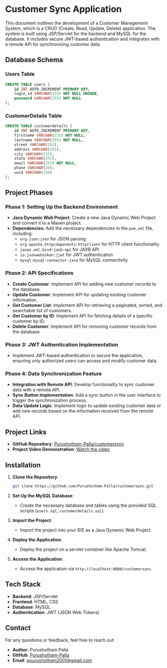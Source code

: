 # Customer Sync Application

This document outlines the development of a Customer Management System, which is a CRUD (Create, Read, Update, Delete) application. The system is built using JSP/Servlet for the backend and MySQL for the database. It includes secure JWT-based authentication and integrates with a remote API for synchronizing customer data.

## Database Schema

### Users Table

```sql
CREATE TABLE users (
    id INT AUTO_INCREMENT PRIMARY KEY,
    login_id VARCHAR(255) NOT NULL UNIQUE,
    password VARCHAR(255) NOT NULL
);
```

### CustomerDetails Table

```sql
CREATE TABLE customerdetails (
    id INT AUTO_INCREMENT PRIMARY KEY,
    firstname VARCHAR(255) NOT NULL,
    lastname VARCHAR(255) NOT NULL,
    street VARCHAR(255),
    address VARCHAR(255),
    city VARCHAR(255),
    state VARCHAR(255),
    email VARCHAR(255) NOT NULL,
    phone VARCHAR(20),
    uuid VARCHAR(250)
);
```

## Project Phases

### Phase 1: Setting Up the Backend Environment

- **Java Dynamic Web Project**: Create a new Java Dynamic Web Project and convert it to a Maven project. 
- **Dependencies**: Add the necessary dependencies in the `pom.xml` file, including:
  - `org.json:json` for JSON parsing
  - `org.apache.httpcomponents:httpclient` for HTTP client functionality
  - `javax.xml.bind:jaxb-api` for JAXB API
  - `io.jsonwebtoken:jjwt` for JWT authentication
  - `mysql:mysql-connector-java` for MySQL connectivity

### Phase 2: API Specifications

- **Create Customer**: Implement API for adding new customer records to the database.
- **Update Customer**: Implement API for updating existing customer information.
- **Get Customer List**: Implement API for retrieving a paginated, sorted, and searchable list of customers.
- **Get Customer by ID**: Implement API for fetching details of a specific customer by ID.
- **Delete Customer**: Implement API for removing customer records from the database.

### Phase 3: JWT Authentication Implementation

- Implement JWT-based authentication to secure the application, ensuring only authorized users can access and modify customer data.

### Phase 4: Data Synchronization Feature

- **Integration with Remote API**: Develop functionality to sync customer data with a remote API.
- **Sync Button Implementation**: Add a sync button in the user interface to trigger the synchronization process.
- **Data Update Logic**: Implement logic to update existing customer data or add new records based on the information received from the remote API.

## Project Links

- **GitHub Repository**: [Purushotham-Palla/customersync](https://github.com/Purushotham-Palla/customersync)
- **Project Video Demonstration**: [Watch the video](https://drive.google.com/file/d/1FMM8hlaWRSFCO4ZJ8yMFvEcw8IkZVXf_/view?usp=drivesdk)

## Installation

1. **Clone the Repository**:

   ```bash
   git clone https://github.com/Purushotham-Palla/customersync.git
   ```

2. **Set Up the MySQL Database**:
   - Create the necessary database and tables using the provided SQL scripts (`users.sql`, `customerdetails.sql`).

3. **Import the Project**:
   - Import the project into your IDE as a Java Dynamic Web Project.

4. **Deploy the Application**:
   - Deploy the project on a servlet container like Apache Tomcat.

5. **Access the Application**:
   - Access the application via `http://localhost:8080/customersync`.

## Tech Stack

- **Backend**: JSP/Servlet
- **Frontend**: HTML, CSS
- **Database**: MySQL
- **Authentication**: JWT (JSON Web Tokens)

## Contact

For any questions or feedback, feel free to reach out:

- **Author**: Purushotham Palla
- **GitHub**: [Purushotham-Palla](https://github.com/Purushotham-Palla/)
- **Email**: ppurushotham2001@gmail.com
